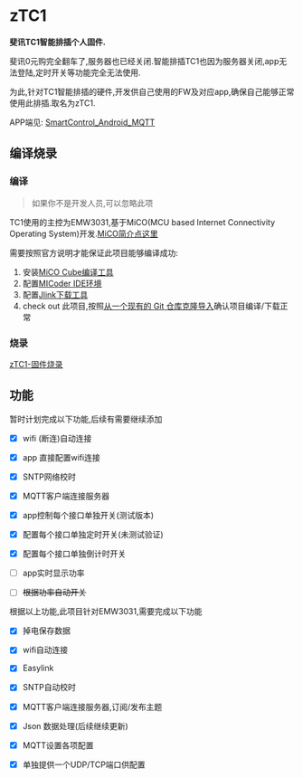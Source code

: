 # zTC1
**斐讯TC1智能排插个人固件.**

斐讯0元购完全翻车了,服务器也已经关闭.智能排插TC1也因为服务器关闭,app无法登陆,定时开关等功能完全无法使用.

为此,针对TC1智能排插的硬件,开发供自己使用的FW及对应app,确保自己能够正常使用此排插.取名为zTC1.



APP端见: [SmartControl_Android_MQTT](https://github.com/a2633063/SmartControl_Android_MQTT)







## 编译烧录

### 编译

> 如果你不是开发人员,可以忽略此项

TC1使用的主控为EMW3031,基于MiCO(MCU based Internet Connectivity Operating System)开发.[MiCO简介点这里](http://developer.mxchip.com/handbooks/101)

需要按照官方说明才能保证此项目能够编译成功:

1. 安装[MiCO Cube编译工具](http://developer.mxchip.com/handbooks/102)
2. 配置[MICoder IDE环境](http://developer.mxchip.com/handbooks/105)
3. 配置[Jlink下载工具](http://developer.mxchip.com/handbooks/103)
4. check out 此项目,按照[从一个现有的 Git 仓库克隆导入](http://developer.mxchip.com/handbooks/102#从一个现有的-git-仓库克隆导入)确认项目编译/下载正常

### 烧录

[zTC1-固件烧录](https://github.com/a2633063/zTC1/wiki/zTC1-固件烧录)



## 功能

暂时计划完成以下功能,后续有需要继续添加

- [x] wifi (断连)自动连接

- [x] app 直接配置wifi连接

- [x] SNTP网络校时
- [x] MQTT客户端连接服务器
- [x] app控制每个接口单独开关(测试版本)
- [x] 配置每个接口单独定时开关(未测试验证)
- [x] 配置每个接口单独倒计时开关
- [ ] app实时显示功率
- [ ] ~~根据功率自动开关~~



根据以上功能,此项目针对EMW3031,需要完成以下功能


- [x] 掉电保存数据

- [x] wifi自动连接

- [x] Easylink

- [x] SNTP自动校时

- [x] MQTT客户端连接服务器,订阅/发布主题

- [x] Json 数据处理(后续继续更新)

- [x] MQTT设置各项配置

- [x] 单独提供一个UDP/TCP端口供配置

  
